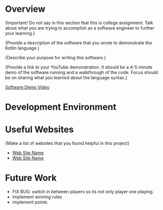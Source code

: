 # Overview

{Important! Do not say in this section that this is college assignment. Talk about what you are trying to accomplish as a software engineer to further your learning.}

{Provide a description of the software that you wrote to demonstrate the Kotlin language.}

{Describe your purpose for writing this software.}

{Provide a link to your YouTube demonstration. It should be a 4-5 minute demo of the software running and a walkthrough of the code. Focus should be on sharing what you learned about the language syntax.}

[Software Demo Video](https://www.loom.com/share/db2a09b1ffd5408b80faaa7a79aa99d1?sid=1ca37bfd-f232-42e5-b16e-8a7b361f2209)

# Development Environment


# Useful Websites

{Make a list of websites that you found helpful in this project}

- [Web Site Name](http://url.link.goes.here)
- [Web Site Name](http://url.link.goes.here)

# Future Work

- FIX BUG: switch in between players so its not only player one playing.
- Implement winning rules
- implement points